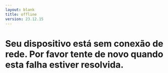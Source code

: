 ```yaml
---
layout: blank
title: offline
version: 23.12.15
---
```


# Seu dispositivo está sem conexão de rede. Por favor tente de novo quando esta falha estiver resolvida.